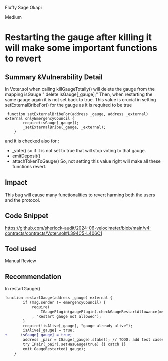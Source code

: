Fluffy Sage Okapi

Medium

# Restarting the gauge after killing it will make some important functions to revert


## Summary &Vulnerability Detail

In Voter.sol when calling killGaugeTotally() will delete the gauge from the mapping isGauge
" delete isGauge[_gauge];"
Then, when restarting the same gauge again it is not set back to true.
This value is  crucial in setting setExternalBribeFor() for the gauge as it is required to be true
```solidity
 function setExternalBribeFor(address _gauge, address _external) external onlyEmergencyCouncil {
        require(isGauge[_gauge]);
        _setExternalBribe(_gauge, _external);
    }
```
and it is checked also for :
-  _vote() so if it is not set to true that will stop voting to that gauge.
-  emitDeposit()
- attachTokenToGauge()
So, not setting this value right will make all these functions revert. 
## Impact
This bug will cause many functionalities to revert harming both the users and the protocol.

## Code Snippet
https://github.com/sherlock-audit/2024-06-velocimeter/blob/main/v4-contracts/contracts/Voter.sol#L394C5-L406C1

## Tool used

Manual Review

## Recommendation
In restartGauge() 
```diff
function restartGauge(address _gauge) external {
        if (msg.sender != emergencyCouncil) {
            require(
                IGaugePlugin(gaugePlugin).checkGaugeRestartAllowance(msg.sender, _gauge)
            , "Restart gauge not allowed");
        }
        require(!isAlive[_gauge], "gauge already alive");
        isAlive[_gauge] = true;
+      isGauge[_gauge] = true;
        address _pair = IGauge(_gauge).stake(); // TODO: add test cases
        try IPair(_pair).setHasGauge(true) {} catch {}
        emit GaugeRestarted(_gauge);
    }
```


